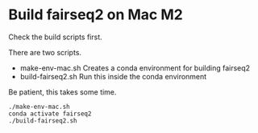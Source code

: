 # Build fairseq2 on Mac M2
Check the build scripts first.

There are two scripts.
- make-env-mac.sh 
Creates a conda environment for building fairseq2
- build-fairseq2.sh 
Run this inside the conda environment

Be patient, this takes some time. 

```
./make-env-mac.sh
conda activate fairseq2 
./build-fairseq2.sh 
```

